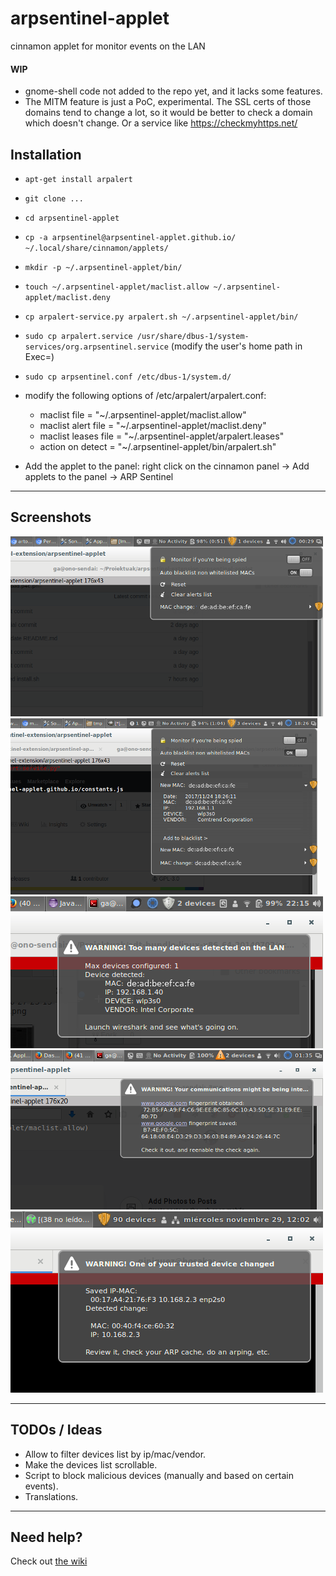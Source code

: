 # arpsentinel-applet
cinnamon applet for monitor events on the LAN

#### WIP

* gnome-shell code not added to the repo yet, and it lacks some features.
* The MITM feature is just a PoC, experimental. The SSL certs of those domains tend to change a lot, so it would be better to check a domain which doesn't change. Or a service like https://checkmyhttps.net/

## Installation
- `apt-get install arpalert`
- `git clone ...`
- `cd arpsentinel-applet`
- `cp -a arpsentinel@arpsentinel-applet.github.io/ ~/.local/share/cinnamon/applets/`
- `mkdir -p ~/.arpsentinel-applet/bin/`
- `touch ~/.arpsentinel-applet/maclist.allow ~/.arpsentinel-applet/maclist.deny`
- `cp arpalert-service.py arpalert.sh ~/.arpsentinel-applet/bin/`
- `sudo cp arpalert.service /usr/share/dbus-1/system-services/org.arpsentinel.service` (modify the user's home path in Exec=)
- `sudo cp arpsentinel.conf /etc/dbus-1/system.d/`
- modify the following options of /etc/arpalert/arpalert.conf:
  - maclist file = "~/.arpsentinel-applet/maclist.allow"
  - maclist alert file = "~/.arpsentinel-applet/maclist.deny"
  - maclist leases file = "~/.arpsentinel-applet/arpalert.leases"
  - action on detect = "~/.arpsentinel-applet/bin/arpalert.sh"

- Add the applet to the panel: right click on the cinnamon panel -> Add applets to the panel -> ARP Sentinel

----
## Screenshots
![Alerts list](https://raw.githubusercontent.com/gustavo-iniguez-goya/arpsentinel-applet/master/screenshots/screenshot1.png)
![Alert details](https://raw.githubusercontent.com/gustavo-iniguez-goya/arpsentinel-applet/master/screenshots/screenshot2.png)
![Alert details](https://raw.githubusercontent.com/gustavo-iniguez-goya/arpsentinel-applet/master/screenshots/screenshot3.png)
![Alert details](https://raw.githubusercontent.com/gustavo-iniguez-goya/arpsentinel-applet/master/screenshots/screenshot4.png)
![Alert details](https://raw.githubusercontent.com/gustavo-iniguez-goya/arpsentinel-applet/master/screenshots/screenshot5.png)

----

## TODOs / Ideas
* Allow to filter devices list by ip/mac/vendor.
* Make the devices list scrollable.
* Script to block malicious devices (manually and based on certain events).
* Translations.

----

## Need help?

Check out [the wiki](https://github.com/gustavo-iniguez-goya/arpsentinel-applet/wiki)

